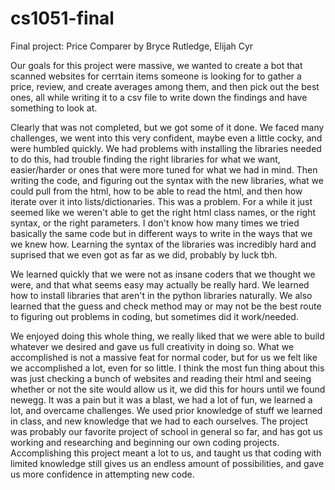 # cs1051-final
Final project: Price Comparer
by Bryce Rutledge, Elijah Cyr

Our goals for this project were massive, we wanted to create a bot that scanned websites for cerrtain items someone is looking for to gather a price, review,
and create averages among them, and then pick out the best ones, all while writing it to a csv file to write down the findings and have something to look at.

Clearly that was not completed, but we got some of it done. We faced many challenges, we went into this very confident, maybe even a little cocky, and were
humbled quickly. We had problems with installing the libraries needed to do this, had trouble finding the right libraries for what we want, easier/harder or ones that 
were more tuned for what we had in mind. Then writing the code, and figuring out the syntax with the new libraries, what we could pull from the html, how to be able to 
read the html, and then how iterate over it into lists/dictionaries. This was a problem. For a while it just seemed like we weren't able to get the right html class
names, or the right syntax, or the right parameters. I don't know how many times we tried basically the same code but in different ways to write in the ways that we
we knew how. Learning the syntax of the libraries was incredibly hard and suprised that we even got as far as we did, probably by luck tbh.

We learned quickly that we were not as insane coders that we thought we were, and that what seems easy may actually be really hard. We learned how to install libraries
that aren't in the python libraries naturally. We also learned that the guess and check method may or may not be the best route to figuring out problems in coding, but
sometimes did it work/needed.

We enjoyed doing this whole thing, we really liked that we were able to build whatever we desired and gave us full creativity in doing so. What we accomplished is not
a massive feat for normal coder, but for us we felt like we accomplished a lot, even for so little. I think the most fun thing about this was just checking a bunch 
of websites and reading their html and seeing whether or not the site would allow us it, we did this for hours until we found newegg. It was a pain but it was a blast,
we had a lot of fun, we learned a lot, and overcame challenges. We used prior knowledge of stuff we learned in class, and new knowledge that we had to each ourselves. 
The project was probably our favorite project of school in general so far, and has got us working and researching and beginning our own coding projects. Accomplishing this project meant a lot to us, and taught us that coding with limited knowledge still gives us an endless amount of possibilities, and gave us more confidence in attempting new code.
